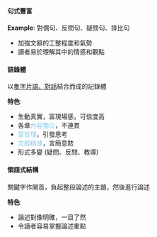 #### 句式豐富
**Example**: 對偶句、反問句、疑問句、排比句
- 加強文辭的工整程度和氣勢
- 讀者易於理解其中的情感和觀點

#### 語錄體
以<u>隻字片語、對話</u>結合而成的記錄體

**特色**:
- 生動真實，富現場感，可信度高
- 各章<span style="color: skyblue">內容獨立</span>，不連貫
- <span style="color: skyblue">富哲理</span>，引發思考
- <span style="color: skyblue">文辭精煉</span>，言簡意賅
- 形式多變 (疑問、反問、教導)

#### 領語式結構
關鍵字作開首，負起整段論述的主題，然後進行論述

**特色**:
- 論述對像明確，一目了然
- 令讀者容易掌握論述重點
